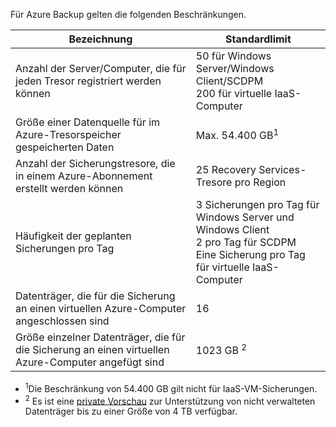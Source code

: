 
Für Azure Backup gelten die folgenden Beschränkungen.

| Bezeichnung | Standardlimit |
| --- | --- |
| Anzahl der Server/Computer, die für jeden Tresor registriert werden können |50 für Windows Server/Windows Client/SCDPM  <br/> 200 für virtuelle IaaS-Computer |
| Größe einer Datenquelle für im Azure-Tresorspeicher gespeicherten Daten |Max. 54.400 GB<sup>1</sup> |
| Anzahl der Sicherungstresore, die in einem Azure-Abonnement erstellt werden können |25 Recovery Services-Tresore pro Region |
| Häufigkeit der geplanten Sicherungen pro Tag |3 Sicherungen pro Tag für Windows Server und Windows Client  <br/> 2 pro Tag für SCDPM <br/> Eine Sicherung pro Tag für virtuelle IaaS-Computer |
| Datenträger, die für die Sicherung an einen virtuellen Azure-Computer angeschlossen sind |16 |
| Größe einzelner Datenträger, die für die Sicherung an einen virtuellen Azure-Computer angefügt sind| 1023 GB <sup>2</sup>|

* <sup>1</sup>Die Beschränkung von  54.400 GB gilt nicht für IaaS-VM-Sicherungen.
* <sup>2</sup> Es ist eine [private Vorschau](https://gallery.technet.microsoft.com/Instant-recovery-point-and-25fe398a?redir=0) zur Unterstützung von nicht verwalteten Datenträger bis zu einer Größe von 4 TB verfügbar. 

